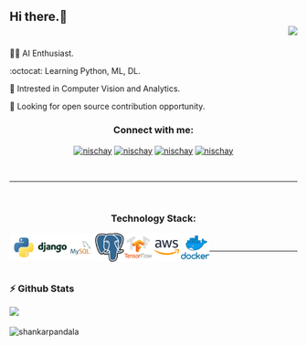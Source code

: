 
## Hi there.👋  <div align = 'right'>![](https://komarev.com/ghpvc/?username=nischay105&color=red)</div> 
							
:man_technologist: AI Enthusiast.

:octocat: Learning Python, ML, DL.

:robot: Intrested in Computer Vision and Analytics.  

:handshake: Looking for open source contribution opportunity.

<h3 align="center">Connect with me:</h3>

<p align="center">
<a href="https://www.linkedin.com/in/nischayggowda" target="blank"><img align="center" src="https://cdn.jsdelivr.net/npm/simple-icons@3.0.1/icons/linkedin.svg" alt="nischay" height="30" width="40" /></a>
<a href="https://www.kaggle.com/nischay105" target="blank"><img align="center" src="https://cdn.jsdelivr.net/npm/simple-icons@3.0.1/icons/kaggle.svg" alt="nischay" height="30" width="40" /></a>
<a href="https://nischay-gowda.medium.com" target="blank"><img align="center" src="https://cdn.jsdelivr.net/npm/simple-icons@3.0.1/icons/medium.svg" alt="nischay" height="30" width="40" /></a>
<a href="https://www.instagram.com/imnischaygowda" target="blank"><img align="center" src="https://cdn.jsdelivr.net/npm/simple-icons@3.0.1/icons/instagram.svg" alt="nischay" height="30" width="40" /></a>
</p>

<br />
<hr>
<br />

<h3 align="center">Technology Stack:</h3>
<img align="left" alt="Python" width="50px" src="https://raw.githubusercontent.com/github/explore/80688e429a7d4ef2fca1e82350fe8e3517d3494d/topics/python/python.png" />
<img align="left" alt="Python" width="50px" src="https://raw.githubusercontent.com/github/explore/80688e429a7d4ef2fca1e82350fe8e3517d3494d/topics/django/django.png" />
<img align="left" alt="Mysql" width="50px" src="https://raw.githubusercontent.com/github/explore/80688e429a7d4ef2fca1e82350fe8e3517d3494d/topics/mysql/mysql.png" />
<img align="left" alt="Postgresql" width="50px" src="https://raw.githubusercontent.com/github/explore/80688e429a7d4ef2fca1e82350fe8e3517d3494d/topics/postgresql/postgresql.png" />
<img align="left" alt="Postgresql" width="50px" src="https://raw.githubusercontent.com/github/explore/80688e429a7d4ef2fca1e82350fe8e3517d3494d/topics/tensorflow/tensorflow.png" />
<img align="left" alt="AWS" width="50px" src="https://raw.githubusercontent.com/github/explore/fbceb94436312b6dacde68d122a5b9c7d11f9524/topics/aws/aws.png" />
<img align="left" alt="Docker" width="50px" src="https://raw.githubusercontent.com/github/explore/80688e429a7d4ef2fca1e82350fe8e3517d3494d/topics/docker/docker.png" />

<br />
<hr>
<br />

### :zap: Github Stats

![](https://github-readme-stats.vercel.app/api?username=nischay105)

<p><img align="center" src="https://github-readme-streak-stats.herokuapp.com/?user=shankarpandala&" alt="shankarpandala" /></p>

